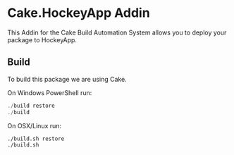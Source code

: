 # Cake.HockeyApp Addin

This Addin for the Cake Build Automation System allows you to deploy your package to HockeyApp.

## Build

To build this package we are using Cake.

On Windows PowerShell run:

```powershell
./build restore
./build
```

On OSX/Linux run:
```bash
./build.sh restore
./build.sh
```